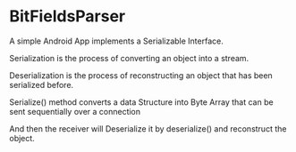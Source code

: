 # BitFieldsParser
A simple Android App implements a Serializable Interface.

Serialization is the process of converting an object into a stream.‎

Deserialization is the process of reconstructing an object that has been ‎serialized before.

Serialize() method converts a data Structure into Byte Array that can be sent ‎sequentially over a ‎connection ‎

And then the receiver will Deserialize it by deserialize() and reconstruct the object.

